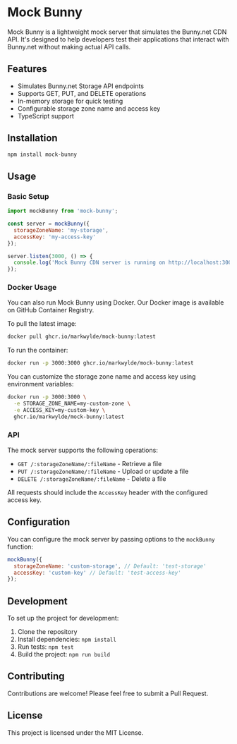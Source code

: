 # Mock Bunny

Mock Bunny is a lightweight mock server that simulates the Bunny.net CDN API. It's designed to help developers test their applications that interact with Bunny.net without making actual API calls.

## Features

- Simulates Bunny.net Storage API endpoints
- Supports GET, PUT, and DELETE operations
- In-memory storage for quick testing
- Configurable storage zone name and access key
- TypeScript support

## Installation

```bash
npm install mock-bunny
```

## Usage

### Basic Setup

```javascript
import mockBunny from 'mock-bunny';

const server = mockBunny({
  storageZoneName: 'my-storage',
  accessKey: 'my-access-key'
});

server.listen(3000, () => {
  console.log('Mock Bunny CDN server is running on http://localhost:3000');
});
```

### Docker Usage

You can also run Mock Bunny using Docker. Our Docker image is available on GitHub Container Registry.

To pull the latest image:

```bash
docker pull ghcr.io/markwylde/mock-bunny:latest
```

To run the container:

```bash
docker run -p 3000:3000 ghcr.io/markwylde/mock-bunny:latest
```

You can customize the storage zone name and access key using environment variables:

```bash
docker run -p 3000:3000 \
  -e STORAGE_ZONE_NAME=my-custom-zone \
  -e ACCESS_KEY=my-custom-key \
  ghcr.io/markwylde/mock-bunny:latest
```

### API

The mock server supports the following operations:

- `GET /:storageZoneName/:fileName` - Retrieve a file
- `PUT /:storageZoneName/:fileName` - Upload or update a file
- `DELETE /:storageZoneName/:fileName` - Delete a file

All requests should include the `AccessKey` header with the configured access key.

## Configuration

You can configure the mock server by passing options to the `mockBunny` function:

```javascript
mockBunny({
  storageZoneName: 'custom-storage', // Default: 'test-storage'
  accessKey: 'custom-key' // Default: 'test-access-key'
});
```

## Development

To set up the project for development:

1. Clone the repository
2. Install dependencies: `npm install`
3. Run tests: `npm test`
4. Build the project: `npm run build`

## Contributing

Contributions are welcome! Please feel free to submit a Pull Request.

## License

This project is licensed under the MIT License.
